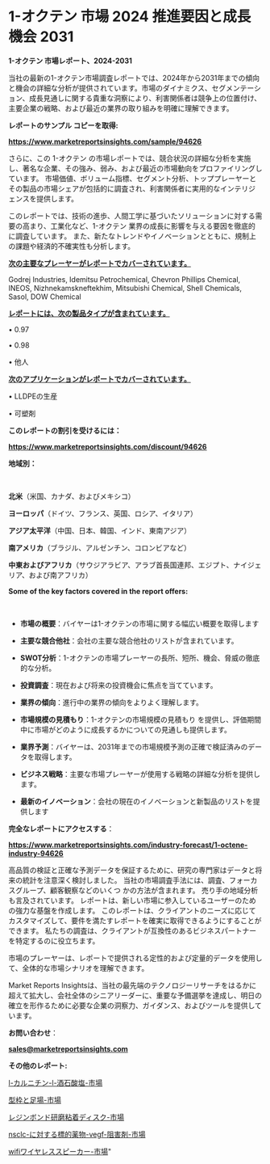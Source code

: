 # 1-オクテン 市場 2024 推進要因と成長機会 2031

<strong>1-オクテン 市場レポート、2024-2031</strong>

当社の最新の1-オクテン市場調査レポートでは、2024年から2031年までの傾向と機会の詳細な分析が提供されています。市場のダイナミクス、セグメンテーション、成長見通しに関する貴重な洞察により、利害関係者は競争上の位置付け、主要企業の戦略、および最近の業界の取り組みを明確に理解できます。



<strong>レポートのサンプル コピーを取得:</strong> <a href=https://www.marketreportsinsights.com/sample/94626>

<strong><u>https://www.marketreportsinsights.com/sample/94626</u></strong></a>

さらに、この 1-オクテン の市場レポートでは、競合状況の詳細な分析を実施し、著名な企業、その強み、弱み、および最近の市場動向をプロファイリングしています。 市場価値、ボリューム指標、セグメント分析、トッププレーヤーとその製品の市場シェアが包括的に調査され、利害関係者に実用的なインテリジェンスを提供します。

このレポートでは、技術の進歩、人間工学に基づいたソリューションに対する需要の高まり、工業化など、1-オクテン 業界の成長に影響を与える要因を徹底的に調査しています。 また、新たなトレンドやイノベーションとともに、規制上の課題や経済的不確実性も分析します。



<strong><u>次の主要なプレーヤーがレポートでカバーされています。</u></strong>

Godrej Industries, Idemitsu Petrochemical, Chevron Phillips Chemical, INEOS, Nizhnekamskneftekhim, Mitsubishi Chemical, Shell Chemicals, Sasol, DOW Chemical



<strong><u><b>レポートには、次の製品タイプが含まれています。</b></u></strong>

• 0.97

• 0.98

• 他人



<strong><u><b>次のアプリケーションがレポートでカバーされています。</b></u></strong>

• LLDPEの生産

• 可塑剤



<strong><b>このレポートの割引を受けるには：</b></strong>

<a href=https://www.marketreportsinsights.com/discount/94626>

<strong><u>https://www.marketreportsinsights.com/discount/94626</u></strong></a>



<strong>地域別：</strong>

<strong> </strong>



<strong>北米</strong>（米国、カナダ、およびメキシコ）



<strong>ヨーロッパ</strong>（ドイツ、フランス、英国、ロシア、イタリア）



<strong>アジア太平洋</strong>（中国、日本、韓国、インド、東南アジア）



<strong>南アメリカ</strong>（ブラジル、アルゼンチン、コロンビアなど）



<strong>中東およびアフリカ</strong>（サウジアラビア、アラブ首長国連邦、エジプト、ナイジェリア、および南アフリカ）



<strong>Some of the key factors covered in the report offers:</strong>

<strong> </strong>
<ul>
  <li>

<strong>市場の概要</strong>：バイヤーは1-オクテンの市場に関する幅広い概要を取得します</li>
  <li>

<strong>主要な競合他社</strong>：会社の主要な競合他社のリストが含まれています。</li>
  <li>

<strong>SWOT分析</strong>：1-オクテンの市場プレーヤーの長所、短所、機会、脅威の徹底的な分析。</li>
  <li>

<strong>投資調査</strong>：現在および将来の投資機会に焦点を当てています。</li>
  <li>

<strong>業界の傾向</strong>：進行中の業界の傾向をよりよく理解します。</li>
  <li>

<strong>市場規模の見積もり</strong>：1-オクテンの市場規模の見積もり を提供し、評価期間中に市場がどのように成長するかについての見通しも提供します。</li>
  <li>

<strong>業界予測</strong>：バイヤーは、2031年までの市場規模予測の正確で検証済みのデータを取得します。</li>
  <li>

<strong>ビジネス戦略</strong>：主要な市場プレーヤーが使用する戦略の詳細な分析を提供します。</li>
  <li>

<strong>最新のイノベーション</strong>：会社の現在のイノベーションと新製品のリストを提供します</li>
</ul>


<strong>完全なレポートにアクセスする</strong>：

<a href=https://www.marketreportsinsights.com/industry-forecast/1-octene-industry-94626>

<strong><u>https://www.marketreportsinsights.com/industry-forecast/1-octene-industry-94626</u></strong></a>

高品質の検証と正確な予測データを保証するために、研究の専門家はデータと将来の統計を注意深く検討しました。 当社の市場調査手法には、調査、フォーカスグループ、顧客観察などのいくつ かの方法が含まれます。 売り手の地域分析も言及されています。 レポートは、新しい市場に参入しているユーザーのための強力な基盤を作成します。 このレポートは、クライアントのニーズに応じてカスタマイズして、要件を満たすレポートを確実に取得できるようにすることができます。 私たちの調査は、クライアントが互換性のあるビジネスパートナーを特定するのに役立ちます。

市場のプレーヤーは、レポートで提供される定性的および定量的データを使用して、全体的な市場シナリオを理解できます。

Market Reports Insightsは、当社の最先端のテクノロジーリサーチをはるかに超えて拡大し、会社全体のシニアリーダーに、重要な予備選挙を達成し、明日の確立を形作るために必要な企業の洞察力、ガイダンス、およびツールを提供しています。



<strong><b>お問い合わせ</b></strong>：

<a href=mailto:sales@marketreportsinsights.com>

<strong><u>sales@marketreportsinsights.com</u></strong></a>



<strong>その他のレポート:</strong>

<a href=https://www.linkedin.com/pulse/l-カルニチン-l-酒石酸塩-市場-2023-最新の-cagr-および成長分析-p7tnf/>l-カルニチン-l-酒石酸塩-市場</a>

<a href=https://www.linkedin.com/pulse/型枠と足場-市場-2023-競争分析と事業成長-2030-pr-news-hub-qojwf/>型枠と足場-市場</a>

<a href=https://www.linkedin.com/pulse/レジンボンド研磨粘着ディスク-市場-2023-最新の-cagr-および成長分析-9kylf/>レジンボンド研磨粘着ディスク-市場</a>

<a href=https://www.linkedin.com/pulse/nsclc-に対する標的薬物-vegf-阻害剤-市場-2023-収益と成長ドライバー-e4gqf/>nsclc-に対する標的薬物-vegf-阻害剤-市場</a>

<a href=https://www.linkedin.com/pulse/wifiワイヤレススピーカー-市場-2023-年のダイナミクスとビジネストレンド-ueecc/>wifiワイヤレススピーカー-市場</a>"
